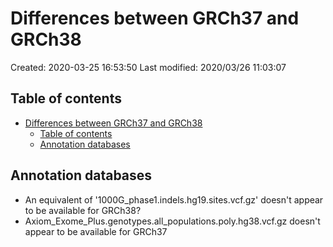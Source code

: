 # Differences between GRCh37 and GRCh38

Created: 2020-03-25 16:53:50
Last modified: 2020/03/26 11:03:07

## Table of contents

- [Differences between GRCh37 and GRCh38](#differences-between-grch37-and-grch38)
  - [Table of contents](#table-of-contents)
  - [Annotation databases](#annotation-databases)

## Annotation databases

- An equivalent of '1000G_phase1.indels.hg19.sites.vcf.gz' doesn't appear to be available for GRCh38?
- Axiom_Exome_Plus.genotypes.all_populations.poly.hg38.vcf.gz doesn't appear to be available for GRCh37

